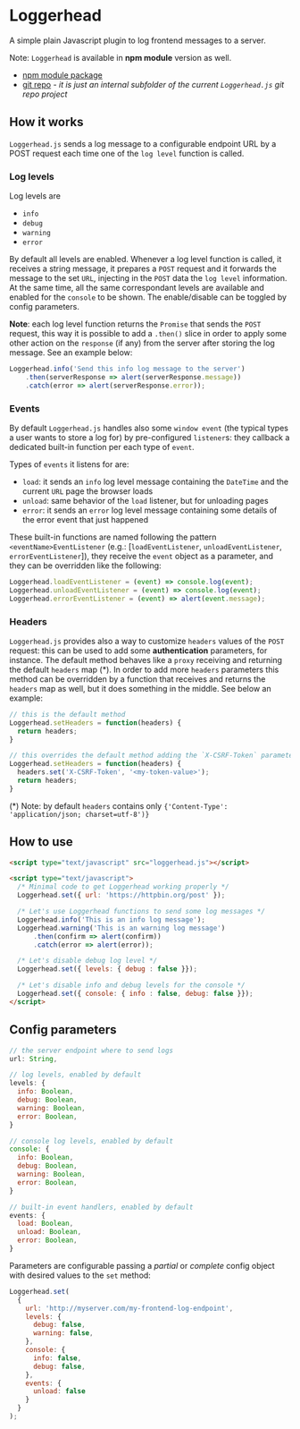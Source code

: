 # Loggerhead
A simple plain Javascript plugin to log frontend messages to a server.

Note: `Loggerhead` is available in **npm module** version as well.
 - [npm module package](https://www.npmjs.com/package/loggerhead-module)
 - [git repo](https://github.com/ncounter/loggerhead/tree/master/loggerhead-module) - *it is just an internal subfolder of the current `Loggerhead.js` git repo project*

## How it works
`Loggerhead.js` sends a log message to a configurable endpoint URL by a POST request each time one of the `log level` function is called.

### Log levels
Log levels are
* `info`
* `debug`
* `warning`
* `error`

By default all levels are enabled. Whenever a log level function is called, it receives a string message, it prepares a `POST` request and it forwards the message to the set `URL`, injecting in the `POST` data the `log level` information. At the same time, all the same correspondant levels are available and enabled for the `console` to be shown. The enable/disable can be toggled by config parameters.

**Note**: each log level function returns the `Promise` that sends the `POST` request, this way it is possible to add a `.then()` slice in order to apply some other action on the `response` (if any) from the server after storing the log message. See an example below:
```javascript
Loggerhead.info('Send this info log message to the server')
    .then(serverResponse => alert(serverResponse.message))
    .catch(error => alert(serverResponse.error));
```

### Events
By default `Loggerhead.js` handles also some `window event` (the typical types a user wants to store a log for) by pre-configured `listener`s: they callback a dedicated built-in function per each type of `event`.

Types of `events` it listens for are:
* `load`: it sends an `info` log level message containing the `DateTime` and the current `URL` page the browser loads
* `unload`: same behavior of the `load` listener, but for unloading pages
* `error`: it sends an `error` log level message containing some details of the error event that just happened

These built-in functions are named following the pattern `<eventName>EventListener` (e.g.: [`loadEventListener`, `unloadEventListener`, `errorEventListener`]), they receive the `event` object as a parameter, and they can be overridden like the following:

```javascript
Loggerhead.loadEventListener = (event) => console.log(event);
Loggerhead.unloadEventListener = (event) => console.log(event);
Loggerhead.errorEventListener = (event) => alert(event.message);
```

### Headers
`Loggerhead.js` provides also a way to customize `headers` values of the `POST` request: this can be used to add some **authentication** parameters, for instance. The default method behaves like a `proxy` receiving and returning the default `headers` map (*). In order to add more `headers` parameters this method can be overridden by a function that receives and returns the `headers` map as well, but it does something in the middle. See below an example:

```javascript
// this is the default method
Loggerhead.setHeaders = function(headers) {
  return headers;
}

// this overrides the default method adding the `X-CSRF-Token` parameters in the `headers` map
Loggerhead.setHeaders = function(headers) {
  headers.set('X-CSRF-Token', '<my-token-value>');
  return headers;
}
```

(*) Note: by default `headers` contains only `{'Content-Type': 'application/json; charset=utf-8')}`

## How to use
```html
<script type="text/javascript" src="loggerhead.js"></script>

<script type="text/javascript">
  /* Minimal code to get Loggerhead working properly */
  Loggerhead.set({ url: 'https://httpbin.org/post' });

  /* Let's use Loggerhead functions to send some log messages */
  Loggerhead.info('This is an info log message');
  Loggerhead.warning('This is an warning log message')
      .then(confirm => alert(confirm))
      .catch(error => alert(error));

  /* Let's disable debug log level */
  Loggerhead.set({ levels: { debug : false }});

  /* Let's disable info and debug levels for the console */
  Loggerhead.set({ console: { info : false, debug: false }});
</script>
```

## Config parameters
```javascript
// the server endpoint where to send logs
url: String,

// log levels, enabled by default
levels: {
  info: Boolean,
  debug: Boolean,
  warning: Boolean,
  error: Boolean,
}

// console log levels, enabled by default
console: {
  info: Boolean,
  debug: Boolean,
  warning: Boolean,
  error: Boolean,
}

// built-in event handlers, enabled by default
events: {
  load: Boolean,
  unload: Boolean,
  error: Boolean,
}
```

Parameters are configurable passing a *partial* or *complete* config object with desired values to the `set` method:

```javascript
Loggerhead.set(
  {
    url: 'http://myserver.com/my-frontend-log-endpoint',
    levels: {
      debug: false,
      warning: false,
    },
    console: {
      info: false,
      debug: false,
    },
    events: {
      unload: false
    }
  }
);
```
